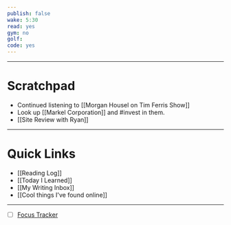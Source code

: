 ```yaml
---
publish: false
wake: 5:30
read: yes
gym: no
golf: 
code: yes
---
```

***
# Scratchpad
- Continued listening to [[Morgan Housel on Tim Ferris Show]]
- Look up [[Markel Corporation]] and #invest in them.
- [[Site Review with Ryan]]


---
# Quick Links
- [[Reading Log]]
- [[Today I Learned]]
- [[My Writing Inbox]]
- [[Cool things I've found online]]

***
- [ ] [Focus Tracker](https://docs.google.com/spreadsheets/d/18ZL9CSRxE2z7pTKcaPGe3749GMO9Ov2UjVsRMQqShBk/edit#gid=696776801)